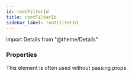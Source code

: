 ```yaml
---
id: rootFilterId
title: rootFilterId
sidebar_label: rootFilterId
---
```


import Details from "@theme/Details"




### Properties

This element is often used without passing props

